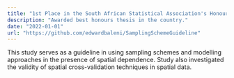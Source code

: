 ```yaml
---
title: "1st Place in the South African Statistical Association's Honours Project Competition"
description: "Awarded best honours thesis in the country."
date: "2022-01-01"
url: "https://github.com/edwardbaleni/SamplingSchemeGuideline"
---
```


This study serves as a guideline in using sampling schemes and modelling approaches in the presence of spatial dependence. Study also investigated the validity of spatial cross-validation techniques in spatial data.
